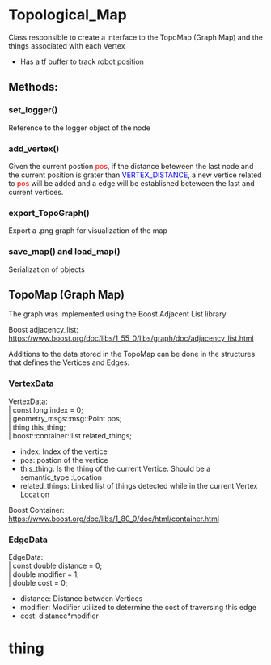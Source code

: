 # Topological_Map

Class responsible to create a interface to the TopoMap (Graph Map) and the things associated with each Vertex

- Has a tf buffer to track robot position

## Methods:

### set_logger()
Reference to the logger object of the node

### add_vertex()
Given the current postion <span style="color:red">pos</span>, if the distance beteween the last node and the current position is grater than <span style="color:blue">VERTEX_DISTANCE</span>, a new vertice related to <span style="color:red">pos</span> will be added and a edge will be established beteween the last and current vertices.

### export_TopoGraph()
Export a .png graph for visualization of the map

### save_map() and load_map()
Serialization of objects

## TopoMap (Graph Map)

The graph was implemented using the Boost Adjacent List library.

Boost adjacency_list: https://www.boost.org/doc/libs/1_55_0/libs/graph/doc/adjacency_list.html

Additions to the data stored in the TopoMap can be done in the structures that defines the Vertices and Edges.

### VertexData

VertexData:\
|  const long index = 0;\
|  geometry_msgs::msg::Point pos;\
|  thing this_thing;\
|  boost::container::list<thing> related_things;


- index: Index of the vertice
- pos: postion of the vertice
- this_thing: Is the thing of the current Vertice. Should be a semantic_type::Location
- related_things: Linked list of things detected while in the current Vertex Location

Boost Container: https://www.boost.org/doc/libs/1_80_0/doc/html/container.html

### EdgeData

EdgeData:\
|  const double distance = 0;\
|  double modifier = 1;\
|  double cost = 0;

- distance: Distance between Vertices
- modifier: Modifier utilized to determine the cost of traversing this edge
- cost: distance*modifier

# thing
